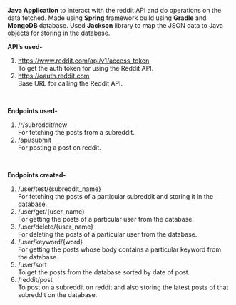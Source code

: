 <b>Java Application</b> to interact with the reddit API and do operations on the data fetched.
Made using <b>Spring</b> framework build using <b>Gradle</b> and <b>MongoDB</b> database.
Used <b>Jackson</b> library to map the JSON data to Java objects for storing in the database.

<b>API’s used-</b>
1. https://www.reddit.com/api/v1/access_token
     <br> To get the auth token for using the Reddit API.
2. https://oauth.reddit.com
      <br>Base URL for calling the Reddit API.
<br>

<b>Endpoints used-</b>
1. /r/subreddit/new
       <br>For fetching the posts from a subreddit.
2. /api/submit
       <br>For posting a post on reddit.
<br>

<b>Endpoints created-</b>
1. /user/test/{subreddit_name}
      <br>For fetching the posts of a particular subreddit and storing it in the database.
2. /user/get/{user_name}
      <br>For getting the posts of a particular user from the database.
3. /user/delete/{user_name}
      <br>For deleting the posts of a particular user from the database.
4. /user/keyword/{word}
      <br>For getting the posts whose body contains a particular keyword from the database.
5. /user/sort
      <br>To get the posts from the database sorted by date of post.
6. /reddit/post
      <br>To post on a subreddit on reddit and also storing the latest posts of that subreddit on the database.
